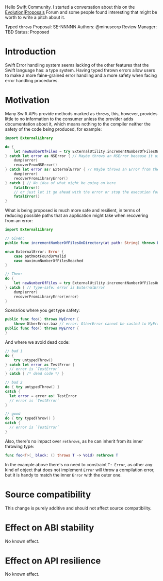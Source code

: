 Hello Swift Community. I started a conversation about this on the [Evolution|Proposals](https://forums.swift.org/t/typed-throw-functions/38860/) Forum and some people found interesting that might be worth to write a pitch about it.

Typed `throws`
Proposal: SE-NNNNN
Authors: @minuscorp
Review Manager: TBD
Status: Proposed

# Introduction

Swift Error handling system seems lacking of the other features that the Swift language has: a type system. Having typed thrown errors allow users to make a more faine-grained error handling and a more safety when facing error handling procedures.


# Motivation

Many Swift APIs provide methods marked as `throws`, this, however, provides little to no information to the consumer unless the provider adds documentation about it, which means nothing to the compiler neither the safety of the code being produced, for example:

```swift
import ExternalLibrary

do {
    let newNumberOfFiles = try ExternalUtility.incrementNumberOfFilesOnDirectory(at: path)
} catch let error as NSError { // Maybe throws an NSError because it uses `FileManager`
    dump(error)
    recoverFromNSError()
} catch let error as? ExternalError { // Maybe throws an Error from the own library which is defined.
    dump(error)
    recoverFromLibraryError()
} catch { // No idea of what might be going on here
    fatalError()
    // or just let it go ahead with the error or stop the execution for `error` reason.
    fatalError()
}
```

What is being proposed is much more safe and resilient, in terms of reducing possible paths that an application might take when recovering from an error:

```swift
import ExternalLibrary

// Given: 
public func incrementNumberOfFilesOnDirectory(at path: String) throws ExternalError -> Int { ... }

enum ExternalError: Error {
    case pathNotFoundOrValid
    case maximumNumberOfFilesReached
}

// Then:
do {
    let newNumberOfFiles = try ExternalUtility.incrementNumberOfFilesOnDirectory(at: path)
} catch { // Type-safe: error is ExternalError
    dump(error)
    recoverFromLibraryError(error)
}

```

Scenarios where you get type safety:

```swift
public func foo() throws MyError {
    throw OtherError.baz // error: OtherError cannot be casted to MyError.
public func foo() throws MyError {
}
```

And where we avoid dead code:

```swift
// bad 1
do { 
    try untypedThrow() 
} catch let error as TestError {
  // error is `TestError`
} catch { /* dead code */ }

// bad 2
do { try untypedThrow() }
catch {
  let error = error as! TestError
  // error is `TestError`
}

// good
do { try typedThrow() }
catch {
  // error is `TestError`
}
```

Also, there's no impact over `rethrows`, as he can inherit from its inner throwing type:

```swift
func foo<T>(_ block: () throws T -> Void) rethrows T
```
In the example above there's no need to constraint `T: Error`, as other any kind of object that does not implement `Error` will throw a compilation error, but it is handy to match the inner `Error` with the outer one.

# Source compatibility
This change is purely additive and should not affect source compatibility.

# Effect on ABI stability
No known effect.

# Effect on API resilience
No known effect.
